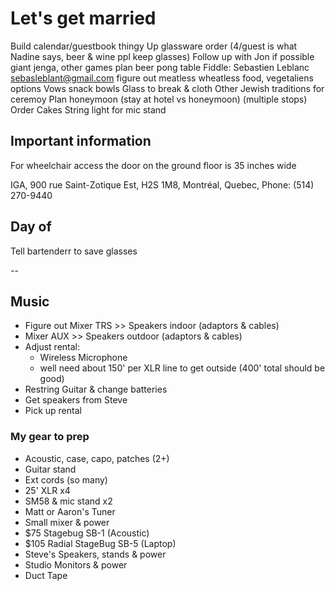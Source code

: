 # Let's get married

Build calendar/guestbook thingy
Up glassware order (4/guest is what Nadine says, beer & wine ppl keep glasses)
Follow up with Jon if possible
giant jenga, other games
plan beer pong table
Fiddle: Sebastien Leblanc sebasleblant@gmail.com
figure out meatless wheatless food, vegetaliens options
Vows
snack bowls
Glass to break & cloth
Other Jewish traditions for ceremoy
Plan honeymoon (stay at hotel vs honeymoon) (multiple stops)
Order Cakes
String light for mic stand

## Important information

For wheelchair access the door on the ground floor is 35 inches wide

IGA, 900 rue Saint-Zotique Est, H2S 1M8, Montréal, Quebec, Phone: (514) 270-9440

## Day of

Tell bartenderr to save glasses

--

## Music

- Figure out Mixer TRS >> Speakers indoor (adaptors & cables)
- Mixer AUX >> Speakers outdoor (adaptors & cables)
- Adjust rental:
  - Wireless Microphone
  - well need about 150' per XLR line to get outside (400' total should be good)
- Restring Guitar & change batteries
- Get speakers from Steve
- Pick up rental

### My gear to prep

- Acoustic, case, capo, patches (2+)
- Guitar stand
- Ext cords (so many)
- 25' XLR x4
- SM58 & mic stand x2
- Matt or Aaron's Tuner
- Small mixer & power
- $75 Stagebug SB-1 (Acoustic)
- $105 Radial StageBug SB-5 (Laptop)
- Steve's Speakers, stands & power
- Studio Monitors & power
- Duct Tape
